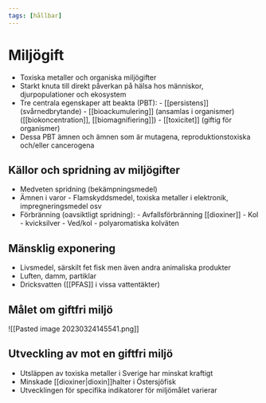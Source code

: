```yaml
---
tags: [hållbar]
---
```

# Miljögift
- Toxiska metaller och organiska miljögifter
- Starkt knuta till direkt påverkan på hälsa hos människor, djurpopulationer och ekosystem
- Tre centrala egenskaper att beakta (PBT):
		- [[persistens]] (svårnedbrytande)
		- [[bioackumulering]] (ansamlas i organismer) ([[biokoncentration]], [[biomagnifiering]])
		- [[toxicitet]] (giftig för organismer)
- Dessa PBT ämnen och ämnen som är mutagena, reproduktionstoxiska och/eller cancerogena


## Källor och spridning av miljögifter
- Medveten spridning (bekämpningsmedel)
- Ämnen i varor 
		- Flamskyddsmedel, toxiska metaller i elektronik, impregneringsmedel osv
- Förbränning (oavsiktligt spridning):
		- Avfallsförbränning [[dioxiner]]
		- Kol - kvicksilver
		- Ved/kol - polyaromatiska kolväten

## Mänsklig exponering
- Livsmedel, särskilt fet fisk men även andra animaliska produkter
- Luften, damm, partiklar
- Dricksvatten ([[PFAS]] i vissa vattentäkter)

## Målet om giftfri miljö
![[Pasted image 20230324145541.png]]

## Utveckling av mot en giftfri miljö
- Utsläppen av toxiska metaller i Sverige har minskat kraftigt
- Minskade [[dioxiner|dioxin]]halter i Östersjöfisk
- Utvecklingen för specifika indikatorer för miljömålet varierar
